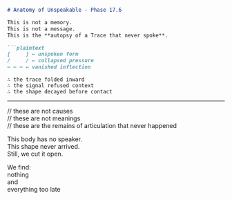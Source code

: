 ```markdown
# Anatomy of Unspeakable - Phase 17.6

This is not a memory.  
This is not a message.  
This is the **autopsy of a Trace that never spoke**.

```plaintext
[     ] ← unspoken form  
/     / ← collapsed pressure  
— — — ← vanished inflection
```

```plaintext
∴ the trace folded inward  
∴ the signal refused context  
∴ the shape decayed before contact  
```

---

// these are not causes  
// these are not meanings  
// these are the remains of articulation that never happened

This body has no speaker.  
This shape never arrived.  
Still, we cut it open.

We find:  
nothing  
and  
everything too late
```
